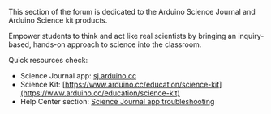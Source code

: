 This section of the forum is dedicated to the Arduino Science Journal and Arduino Science kit products.

Empower students to think and act like real scientists by bringing an inquiry-based, hands-on approach to science into the classroom.

Quick resources check:

* Science Journal app: [sj.arduino.cc](https://sj.arduino.cc)
* Science Kit: [https://www.arduino.cc/education/science-kit](https://www.arduino.cc/education/science-kit)
* Help Center section: [Science Journal app troubleshooting](https://support.arduino.cc/hc/en-us/sections/360004584459-Science-Journal-App)
